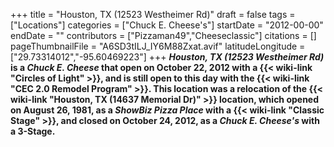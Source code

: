 +++
title = "Houston, TX (12523 Westheimer Rd)"
draft = false
tags = ["Locations"]
categories = ["Chuck E. Cheese's"]
startDate = "2012-00-00"
endDate = ""
contributors = ["Pizzaman49","Cheeseclassic"]
citations = []
pageThumbnailFile = "A6SD3tILJ_IY6M88Zxat.avif"
latitudeLongitude = ["29.73314012","-95.60469223"]
+++
***Houston, TX (12523 Westheimer Rd)* is a *Chuck E. Cheese* that open on October 22, 2012 with a {{< wiki-link "Circles of Light" >}}, and is still open to this day with the {{< wiki-link "CEC 2.0 Remodel Program" >}}. This location was a relocation of the {{< wiki-link "Houston, TX (14637 Memorial Dr)" >}} location, which opened on August 26, 1981, as a *ShowBiz Pizza Place* with a {{< wiki-link "Classic Stage" >}}, and closed on October 24, 2012, as a *Chuck E. Cheese's* with a 3-Stage.**
